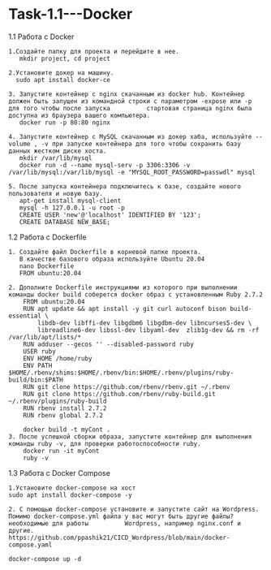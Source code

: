 # Task-1.1---Docker


1.1  Работа с Docker

    1.Создайте папку для проекта и перейдите в нее.
       mkdir project, cd project
       
    2.Установите докер на машину.
      sudo apt install docker-ce
      
    3. Запустите контейнер с nginx скачанным из docker hub. Контейнер должен быть запущен из командной строки с параметром -expose или -p для того чтобы после запуска          стартовая страница nginx была доступна из браузера вашего компьютера.
       docker run -p 80:80 nginx
       
    4. Запустите контейнер с MySQL скачанным из докер хаба, используйте --volume , -v при запуске контейнера для того чтобы сохранить базу данных жестком диске хоста.
       mkdir /var/lib/mysql
       docker run -d --name mysql-serv -p 3306:3306 -v /var/lib/mysql:/var/lib/mysql -e "MYSQL_ROOT_PASSWORD=passwdl" mysql
       
    5. После запуска контейнера подключитесь к базе, создайте нового пользователя и новую базу.
       apt-get install mysql-client
       mysql -h 127.0.0.1 -u root -p
       CREATE USER 'new'@'localhost' IDENTIFIED BY '123';
       CREATE DATABASE NEW_BASE;

1.2  Работа с Dockerfile

    1. Создайте файл Dockerfile в корневой папке проекта. 
       В качестве базового образа используйте Ubuntu 20.04
       nano Dockerfile
       FROM ubuntu:20.04
       
    2. Дополните Dockerfile инструкциями из которого при выполнении команды docker build соберется docker образ с установленным Ruby 2.7.2
        FROM ubuntu:20.04
        RUN apt update && apt install -y git curl autoconf bison build-essential \
            libdb-dev libffi-dev libgdbm6 libgdbm-dev libncurses5-dev \
            libreadline6-dev libssl-dev libyaml-dev  zlib1g-dev && rm -rf /var/lib/apt/lists/*
        RUN adduser --gecos '' --disabled-password ruby
        USER ruby
        ENV HOME /home/ruby
        ENV PATH $HOME/.rbenv/shims:$HOME/.rbenv/bin:$HOME/.rbenv/plugins/ruby-build/bin:$PATH
        RUN git clone https://github.com/rbenv/rbenv.git ~/.rbenv
        RUN git clone https://github.com/rbenv/ruby-build.git ~/.rbenv/plugins/ruby-build
        RUN rbenv install 2.7.2
        RUN rbenv global 2.7.2
        
        docker build -t myCont .
    3. После успешной сборки образа, запустите контейнер для выполнения команды ruby -v, для проверки работоспособности ruby.
        docker run -it myCont
        ruby -v               

1.3 Работа с Docker Compose

    1.Установите docker-compose на хост
    sudo apt install docker-compose -y

    2. С помощью docker-compose установите и запустите сайт на Wordpress. Помимо docker-compose.yml файла у вас могут быть другие файлы? необходимые для работы          Wordpress, например nginx.conf и другие.
    https://github.com/ppashik21/CICD_Wordpress/blob/main/docker-compose.yaml
    
    docker-compose up -d
